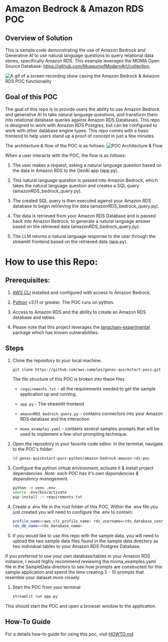 # Amazon Bedrock &amp; Amazon RDS POC

## Overview of Solution

This is sample code demonstrating the use of Amazon Bedrock and Generative AI to use natural language questions to query relational data stores, specifically Amazon RDS. This example leverages the MOMA Open Source Database: https://github.com/MuseumofModernArt/collection.

![A gif of a screen recording show casing the Amazon Bedrock &amp; Amazon RDS POC functionality](images/demo.gif)


## Goal of this POC
The goal of this repo is to provide users the ability to use Amazon Bedrock and generative AI to take natural language questions, and transform them into relational database queries against Amazon RDS Databases. This repo is designed to work with
Amazon RDS Postgres, but can be configured to work with other database engine types.
This repo comes with a basic frontend to help users stand up a proof of concept in just a few minutes.

The architecture & flow of the POC is as follows:
![POC Architecture & Flow](images/architecture.png 'POC Architecture')


When a user interacts with the POC, the flow is as follows:

1. The user makes a request, asking a natural language question based on the data in Amazon RDS to the GenAI app (app.py).

1. This natural language question is passed into Amazon Bedrock, which takes the natural language question and creates a SQL query (amazonRDS_bedrock_query.py).

1. The created SQL query is then executed against your Amazon RDS database to begin retrieving the data (amazonRDS_bedrock_query.py).

1. The data is retrieved from your Amazon RDS Database and is passed back into Amazon Bedrock, to generate a natural language answer based on the retrieved data (amazonRDS_bedrock_query.py).

1. The LLM returns a natural language response to the user through the streamlit frontend based on the retrieved data (app.py).




# How to use this Repo:

## Prerequisites:

1. [AWS CLI](https://docs.aws.amazon.com/cli/latest/userguide/getting-started-install.html) installed and configured with access to Amazon Bedrock.

1. [Python](https://www.python.org/downloads/) v3.11 or greater. The POC runs on python. 


1. Access to Amazon RDS and the ability to create an Amazon RDS database and tables.

1. Please note that this project leverages the [langchain-experimental](https://pypi.org/project/langchain-experimental/) package which has known vulnerabilities.


## Steps
1. Clone the repository to your local machine.

    ```
    git clone https://github.com/aws-samples/genai-quickstart-pocs.git
    ```
    
    The file structure of this POC is broken into these files
    
    * `requirements.txt` - all the requirements needed to get the sample application up and running.
    * `app.py` - The streamlit frontend
    
    
    * `amazonRDS_bedrock_query.py` - contains connectors into your Amazon RDS database and the interaction
    
    * `moma_examples.yaml` - contains several samples prompts that will be used to implement a few-shot prompting technique.
    
    

1. Open the repository in your favorite code editor. In the terminal, navigate to the POC's folder:
    ```zsh
    cd genai-quickstart-pocs-python/amazon-bedrock-amazon-rds-poc
    ```

1. Configure the python virtual environment, activate it & install project dependencies. *Note: each POC has it's own dependencies & dependency management.*
    ```zsh
    python -m venv .env
    source .env/bin/activate
    pip install -r requirements.txt
    ```

1. Create a .env file in the root folder of this POC. Within the .env file you just created you will need to configure the .env to contain:

    ```zsh
    profile_name=<aws_cli_profile_name>	rds_username=<rds_database_username>	rds_password=<rds_database_password>	rds_endpoint=<rds_database_endpoint>	rds_port=<rds_port>
	rds_db_name=<rds_database_name>

    ```


1. If you would like to use this repo with the sample data, you will need to upload the two sample data files found in the sample data directory as two individual tables to your Amazon RDS Postgres Database.

If you preferred to use your own database/tables in your Amazon RDS instance, I would highly recommend reviewing the moma_examples.yaml file in the SampleData directory to see how prompts are constructed for this sample application and spend the time creating 5 - 10 prompts that resemble your dataset more closely.


1. Start the POC from your terminal
    ```zsh
    streamlit run app.py
    ```
This should start the POC and open a browser window to the application. 

## How-To Guide
For a details how-to guide for using this poc, visit [HOWTO.md](HOWTO.md)

